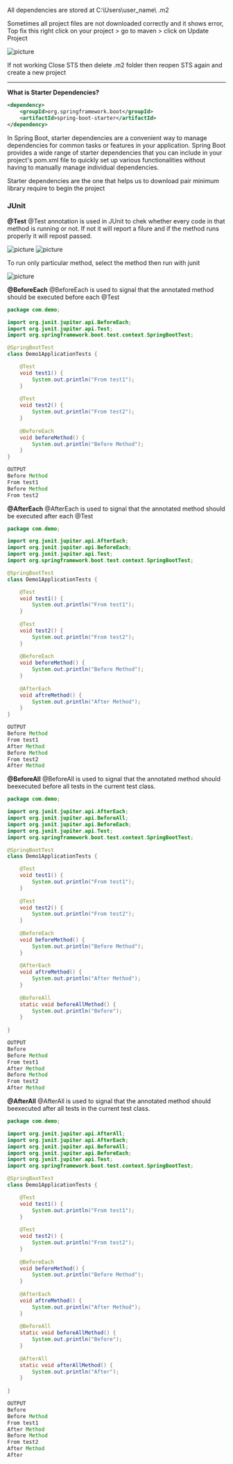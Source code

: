 All dependencies are stored at C:\Users\user_name\ .m2

Sometimes all project files are not downloaded correctly and it shows error, Top fix this right click on your project > go to maven > click on Update Project

![picture](https://i.ibb.co/txgXHK8/image.png)

If not working Close STS then delete .m2 folder then reopen STS again and create a new project

---
**What is Starter Dependencies?**
```xml
<dependency>
	<groupId>org.springframework.boot</groupId>
	<artifactId>spring-boot-starter</artifactId>
</dependency>
```
In Spring Boot, starter dependencies are a convenient way to manage dependencies for common tasks or features in your application. Spring Boot provides a wide range of starter dependencies that you can include in your project's pom.xml file to quickly set up various functionalities without having to manually manage individual dependencies.

Starter dependencies are the one that helps us to download pair minimum library require to begin the project

### JUnit ###
**@Test**
@Test annotation is used in JUnit to chek whether every code in that method is running or not. If not it will report a filure and if the method runs properly it will repost passed.

![picture](https://i.ibb.co/MpBKQ3H/image.png)
![picture](https://i.ibb.co/DGt8gfY/image.png)

To run only particular method, select the method then run with junit 

![picture](https://i.ibb.co/LzjdRzS/image.png)


**@BeforeEach**
@BeforeEach is used to signal that the annotated method should be executed before each @Test
```java
package com.demo;

import org.junit.jupiter.api.BeforeEach;
import org.junit.jupiter.api.Test;
import org.springframework.boot.test.context.SpringBootTest;

@SpringBootTest
class Demo1ApplicationTests {

	@Test
	void test1() {
		System.out.println("From test1");
	}
	
	@Test
	void test2() {
		System.out.println("From test2");
	}
	
	@BeforeEach
	void beforeMethod() {
		System.out.println("Before Method");
	}
}
```
```java
OUTPUT
Before Method
From test1
Before Method
From test2
```

**@AfterEach**
@AfterEach is used to signal that the annotated method should be executed after each @Test
```java
package com.demo;

import org.junit.jupiter.api.AfterEach;
import org.junit.jupiter.api.BeforeEach;
import org.junit.jupiter.api.Test;
import org.springframework.boot.test.context.SpringBootTest;

@SpringBootTest
class Demo1ApplicationTests {

	@Test
	void test1() {
		System.out.println("From test1");
	}
	
	@Test
	void test2() {
		System.out.println("From test2");
	}
	
	@BeforeEach
	void beforeMethod() {
		System.out.println("Before Method");
	}
	
	@AfterEach
	void aftreMethod() {
		System.out.println("After Method");
	}
}
```
```java
OUTPUT
Before Method
From test1
After Method
Before Method
From test2
After Method
```
**@BeforeAll**
@BeforeAll is used to signal that the annotated method should beexecuted before all tests in the current test class. 
```java
package com.demo;

import org.junit.jupiter.api.AfterEach;
import org.junit.jupiter.api.BeforeAll;
import org.junit.jupiter.api.BeforeEach;
import org.junit.jupiter.api.Test;
import org.springframework.boot.test.context.SpringBootTest;

@SpringBootTest
class Demo1ApplicationTests {

	@Test
	void test1() {
		System.out.println("From test1");
	}
	
	@Test
	void test2() {
		System.out.println("From test2");
	}
	
	@BeforeEach
	void beforeMethod() {
		System.out.println("Before Method");
	}
	
	@AfterEach
	void aftreMethod() {
		System.out.println("After Method");
	}
	
	@BeforeAll
	static void beforeAllMethod() {
		System.out.println("Before");
	}
	
}
```
```java
OUTPUT
Before
Before Method
From test1
After Method
Before Method
From test2
After Method
```

**@AfterAll**
@AfterAll is used to signal that the annotated method should beexecuted after all tests in the current test class. 
```java
package com.demo;

import org.junit.jupiter.api.AfterAll;
import org.junit.jupiter.api.AfterEach;
import org.junit.jupiter.api.BeforeAll;
import org.junit.jupiter.api.BeforeEach;
import org.junit.jupiter.api.Test;
import org.springframework.boot.test.context.SpringBootTest;

@SpringBootTest
class Demo1ApplicationTests {

	@Test
	void test1() {
		System.out.println("From test1");
	}
	
	@Test
	void test2() {
		System.out.println("From test2");
	}
	
	@BeforeEach
	void beforeMethod() {
		System.out.println("Before Method");
	}
	
	@AfterEach
	void aftreMethod() {
		System.out.println("After Method");
	}
	
	@BeforeAll
	static void beforeAllMethod() {
		System.out.println("Before");
	}
	
	@AfterAll
	static void afterAllMethod() {
		System.out.println("After");
	}
	
}
```
```java
OUTPUT
Before
Before Method
From test1
After Method
Before Method
From test2
After Method
After
```